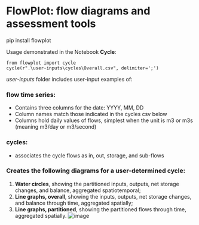 # FlowPlot: flow diagrams and assessment tools

pip install flowplot

Usage demonstrated in the Notebook **Cycle**:
```
from flowplot import cycle
cycle(r".\user-inputs\cycles\Overall.csv", delimiter=';')
```
_user-inputs_ folder includes user-input examples of: 
### flow time series:
- Contains three columns for the date: YYYY, MM,  DD
- Column names match those indicated in the cycles csv below
- Columns hold daily values of flows, simplest when the unit is m3 or m3s (meaning m3/day or m3/second)

### cycles: 
- associates the cycle flows as in, out, storage, and sub-flows

### Creates the following diagrams for a user-determined cycle:
1. **Water circles**, showing the partitioned inputs, outputs, net storage changes, and balance, aggregated spatiotemporal;
2. **Line graphs, overall**, showing the inputs, outputs, net storage changes, and balance through time, aggregated spatially;
3. **Line graphs, partitioned**, showing the partitioned flows through time, aggregated spatially.
![image](https://github.com/user-attachments/assets/c3d8cae7-bf6b-4cdd-aad2-508964d65ed9)
